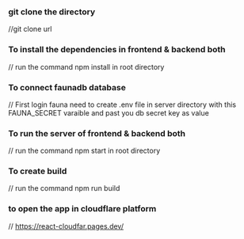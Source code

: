 ### git clone the directory
//git clone url

### To install the dependencies in frontend & backend both
// run the command npm install in root directory


### To connect faunadb database 
// First login fauna
need to create .env file in server directory with this FAUNA_SECRET varaible and past you db secret key as value


### To run the server of frontend & backend both
// run the command npm start in root directory

### To create build 
// run the command npm run build


### to open the app in cloudflare platform 
// https://react-cloudfar.pages.dev/


